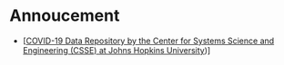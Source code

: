 # Annoucement
- [[COVID-19 Data Repository by the Center for Systems Science and Engineering (CSSE) at Johns Hopkins University](https://github.com/CSSEGISandData/COVID-19))]
